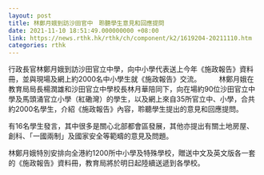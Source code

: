 ```yaml
---
layout: post
title: 林鄭月娥到訪沙田官中　聆聽學生意見和回應提問
date: 2021-11-10 18:51:49.000000000 +08:00
link: https://news.rthk.hk/rthk/ch/component/k2/1619204-20211110.htm
categories: rthk
---
```


行政長官林鄭月娥到訪沙田官立中學，向中小學代表送上今年《施政報告》資料冊，並與現場及網上約2000名中小學生就《施政報告》交流。
　　 
林鄭月娥在教育局局長楊潤雄和沙田官立中學校長林月華陪同下，向在場約90位沙田官立中學及馬頭涌官立小學（紅磡灣）的學生，以及網上來自35所官立中、小學，合共約2000名學生，介紹《施政報告》內容，聆聽學生提出的意見和回應提問。

有16名學生發言，其中很多是關心北部都會區發展，其他亦提出有關土地房屋、創科、「一國兩制」及國家安全等範疇的意見及問題。

林鄭月娥特別安排向全港約1200所中小學及特殊學校，贈送中文及英文版各一套的《施政報告》資料冊，教育局將於明日起陸續送遞到各學校。
